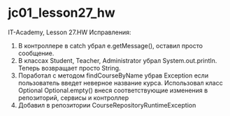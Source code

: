 # jc01_lesson27_hw
IT-Academy, Lesson 27.HW
Исправления:
1. В контроллере в catch убрал e.getMessage(), оставил просто сообщение. 
2. В классах Student, Teacher, Administrator убрал System.out.println. Теперь возвращает просто String.
3. Поработал с методом findCourseByName убрав Exception если пользователь введет неверное название курса. Использовал класс Optional Optional.empty() внеся соответствующие изменения в репозиторий, сервисы и контроллер
4. Добавил в репозитории CourseRepositoryRuntimeException
